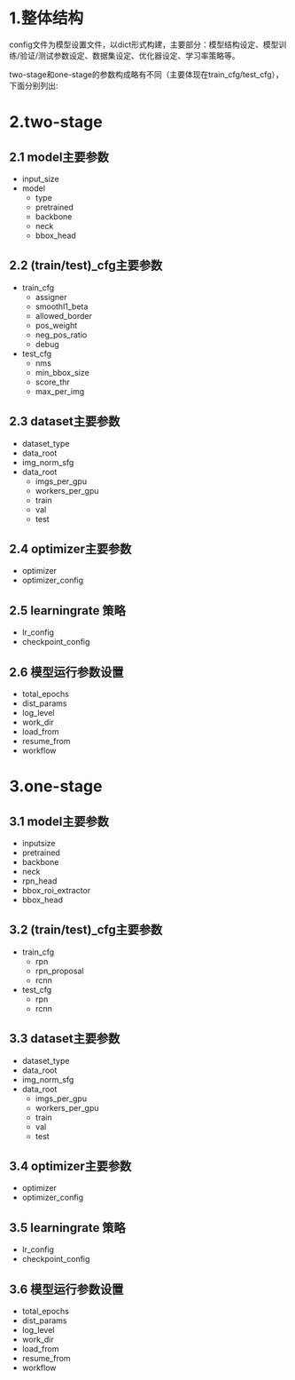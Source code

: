 ﻿# 1.整体结构
config文件为模型设置文件，以dict形式构建，主要部分：模型结构设定、模型训练/验证/测试参数设定、数据集设定、优化器设定、学习率策略等。

two-stage和one-stage的参数构成略有不同（主要体现在train_cfg/test_cfg），下面分别列出:

# 2.two-stage
## 2.1 model主要参数
* input_size
* model
	+ type
	+ pretrained
	+ backbone
	+ neck
	+ bbox_head

## 2.2 (train/test)_cfg主要参数
* train_cfg
	+ assigner
	+ smoothl1_beta
	+ allowed_border
	+ pos_weight
	+ neg_pos_ratio
	+ debug
* test_cfg
	+ nms
	+ min_bbox_size
	+ score_thr
	+ max_per_img

## 2.3 dataset主要参数
* dataset_type
* data_root
* img_norm_sfg
* data_root
	+ imgs_per_gpu
	+ workers_per_gpu
	+ train
	+ val
	+ test
## 2.4 optimizer主要参数
* optimizer
* optimizer_config

## 2.5 learningrate 策略
* lr_config
* checkpoint_config

## 2.6 模型运行参数设置
* total_epochs
* dist_params
* log_level
* work_dir
* load_from
* resume_from
* workflow
	
# 3.one-stage
## 3.1 model主要参数
* inputsize
* pretrained
* backbone
* neck
* rpn_head
* bbox_roi_extractor
* bbox_head

## 3.2 (train/test)_cfg主要参数
* train_cfg
	+ rpn
	+ rpn_proposal
	+ rcnn
* test_cfg
	+ rpn
	+ rcnn

## 3.3 dataset主要参数
* dataset_type
* data_root
* img_norm_sfg
* data_root
	+ imgs_per_gpu
	+ workers_per_gpu
	+ train
	+ val
	+ test
## 3.4 optimizer主要参数
* optimizer
* optimizer_config

## 3.5 learningrate 策略
* lr_config
* checkpoint_config

## 3.6 模型运行参数设置
* total_epochs
* dist_params
* log_level
* work_dir
* load_from
* resume_from
* workflow